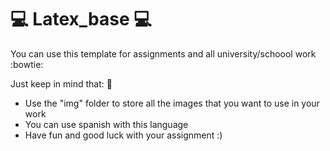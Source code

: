 #  :computer: Latex_base :computer:

You can use this template for assignments and all university/schoool work :bowtie:

Just keep in mind that: :eyes:

* Use the "img" folder to store all the images that you want to use in your work
* You can use spanish with this language
* Have fun and good luck with your assignment :)
